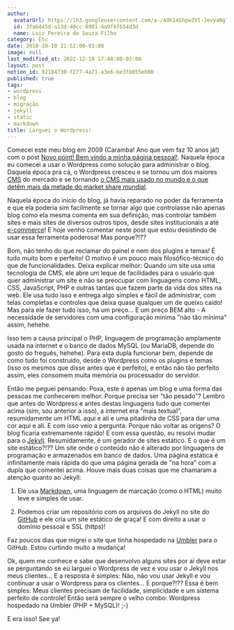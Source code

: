 ```yaml
---
author:
  avatarUrl: https://lh3.googleusercontent.com/a-/AOh14GhpwZVI-JevyaNgTdlrOT6YN20cI6V9Kxtq38Ij8AQ=s100
  id: 3fa6445d-a13d-40cc-8901-4a9f6f654d3d
  name: Luiz Pereira de Souza Filho
category: Etc
date: 2018-10-10 21:52:00-03:00
image: null
last_modified_at: 2022-12-19 17:48:00-03:00
layout: post
notion_id: 92184730-f277-4a71-a3e6-be3fb055eb00
published: true
tags:
- wordpress
- blog
- migração
- jekyll
- static
- markdown
title: Larguei o Wordpress!
---
```


Comecei este meu blog em 2009 (Caramba! Ano que vem faz 10 anos já!) com o post [Novo point! Bem vindo a minha página pessoal!](/2009/08/21/novo-point-bem-vindo-a-minha-pagina-pessoal/). Naquela época eu comecei a usar o Wordpress como solução para administrar o blog. Daquela época pra cá, o Wordpress cresceu e se tornou um dos maiores [CMS](https://pt.wikipedia.org/wiki/Sistema_de_gerenciamento_de_conte%C3%BAdo) do mercado e se tornando [o CMS mais usado no mundo e o que detêm mais da metade do market share mundial](https://w3techs.com/technologies/overview/content_management/all).

Naquela época do inicio do blog, já havia reparado no poder da ferramenta e que ela poderia sim facilmente se tornar algo que controlasse não apenas blog como ela mesma comenta em sua definição, mas controlar também sites e mais sites de diversos outros tipos, desde sites institucionais a até [e-commerce](https://woocommerce.com/)! E hoje venho comentar neste post que estou desistindo de usar essa ferramenta poderosa! Mas porque?!??

Bom, não tenho do que reclamar do painel e nem dos plugins e temas! É tudo muito bom e perfeito! O motivo é um pouco mais filosófico-técnico do que de funcionalidades. Deixa explicar melhor: Quando um site usa uma tecnologia de CMS, ele abre um leque de facilidades para o usuário que quer administrar um site e não se preocupar com linguagens como HTML, CSS, JavaScript, PHP e outras tantas que fazem parte da vida dos sites na web. Ele usa tudo isso e entrega algo simples e fácil de administrar, com telas completas e controles que deixa quase qualquer um de queixo caído! Mas para ele fazer tudo isso, há um preço... E um preço BEM alto - A necessidade de servidores com uma configuração mínima "não tão mínima" assim, hehehe.

Isso tem a causa principal o PHP, linguagem de programação amplamente usada na internet e o banco de dados MySQL (ou MariaDB, depende do gosto do freguês, hehehe). Para esta dupla funcionar bem, depende de como tudo foi construído, desde o Wordpress como os plugins e temas (isso os mesmos que disse antes que é perfeito), e então não tão perfeito assim, eles consomem muita memória ou processador do servidor.

Então me peguei pensando: Poxa, este é apenas um blog e uma forma das pessoas me conhecerem melhor. Porque precisa ser "tão pesado"? Lembro que antes do Wordpress e antes destas linguagens tudo que comentei acima (sim, sou anterior a isso), a internet era "mais textual", resumidamente um HTML aqui e ali e uma pitadinha de CSS para dar uma cor aqui e ali. E com isso veio a pergunta: Porque não voltar as origens? O blog ficaria extremamente rápido! E com essa questão, eu resolvi mudar para o [Jekyll](https://jekyllrb.com/). Resumidamente, é um gerador de sites estático. E o que é um site estático?!?? Um site onde o conteúdo não é alterado por linguagens de programação e armazenados em banco de dados. Uma página estática é infinitamente mais rápida do que uma página gerada de "na hora" com a dupla que comentei acima. Houve mais duas coisas que me chamaram a atenção quanto ao Jekyll:

1. Ele usa [Markdown](https://www.markdownguide.org/getting-started), uma linguagem de marcação (como o HTML) muito leve e simples de usar.

1. Podemos criar um repositório com os arquivos do Jekyll no site do [GitHub](https://github.com/) e ele cria um site estático de graça! E com direito a usar o domínio pessoal e SSL (https)!

Faz poucos dias que migrei o site que tinha hospedado na [Umbler](https://app.umbler.com/u/0jrm3d6k) para o GitHub. Estou curtindo muito a mudança!

Ok, quem me conhece e sabe que desenvolvo alguns sites por aí deve estar se perguntando se eu larguei o Wordpress de vez e vou usar o Jekyll nos meus clientes... E a resposta é simples: Não, não vou usar Jekyll e vou continuar a usar o Wordpress para os clientes... E porque?!?? Essa é bem simples: Meus clientes precisam de facilidade, simplicidade e um sistema perfeito de controle! Então será sempre o velho combo: Wordpress hospedado na Umbler (PHP + MySQL)! ;-)

E era isso! See ya!
